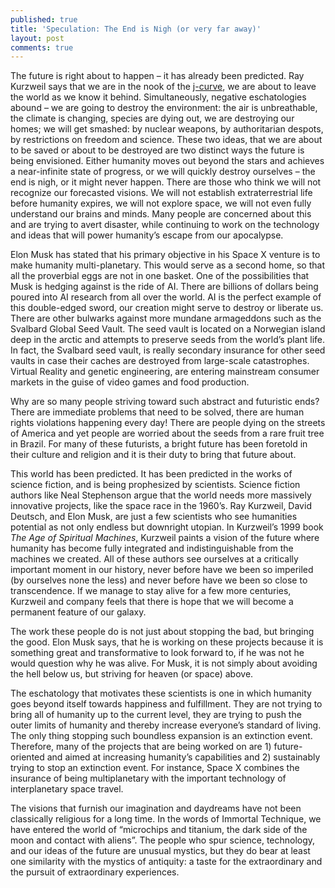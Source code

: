 ```yaml
---
published: true
title: 'Speculation: The End is Nigh (or very far away)'
layout: post
comments: true
---
```

The future is right about to happen – it has already been predicted. Ray Kurzweil says that we are in the nook of the [j-curve](https://28oa9i1t08037ue3m1l0i861-wpengine.netdna-ssl.com/wp-content/uploads/2015/01/S-Curves2.png), we are about to leave the world as we know it behind. Simultaneously, negative eschatologies abound – we are going to destroy the environment: the air is unbreathable, the climate is changing, species are dying out, we are destroying our homes; we will get smashed: by nuclear weapons, by authoritarian despots, by restrictions on freedom and science.  These two ideas, that we are about to be saved or about to be destroyed are two distinct ways the future is being envisioned. Either humanity moves out beyond the stars and achieves a near-infinite state of progress, or we will quickly destroy ourselves – the end is nigh, or it might never happen. There are those who think we will not recognize our forecasted visions. We will not establish extraterrestrial life before humanity expires, we will not explore space, we will not even fully understand our brains and minds. Many people are concerned about this and are trying to avert disaster, while continuing to work on the technology and ideas that will power humanity’s escape from our apocalypse.

Elon Musk has stated that his primary objective in his Space X venture is to make humanity multi-planetary. This would serve as a second home, so that all the proverbial eggs are not in one basket. One of the possibilities that Musk is hedging against is the ride of AI. There are billions of dollars being poured into AI research from all over the world. AI is the perfect example of this double-edged sword, our creation might serve to destroy or liberate us. There are other bulwarks against more mundane armageddons such as the Svalbard Global Seed Vault. The seed vault is located on a Norwegian island deep in the arctic and attempts to preserve seeds from the world’s plant life. In fact, the Svalbard seed vault, is really secondary insurance for other seed vaults in case their caches are destroyed from large-scale catastrophes. Virtual Reality and genetic engineering, are entering mainstream consumer markets in the guise of video games and food production. 

Why are so many people striving toward such abstract and futuristic ends?  There are immediate problems that need to be solved, there are human rights violations happening every day! There are people dying on the streets of America and yet people are worried about the seeds from a rare fruit tree in Brazil. For many of these futurists, a bright future has been foretold in their culture and religion and it is their duty to bring that future about.

This world has been predicted. It has been predicted in the works of science fiction, and is being prophesized by scientists. Science fiction authors like Neal Stephenson argue that the world needs more massively innovative projects, like the space race in the 1960’s. Ray Kurzweil, David Deutsch, and Elon Musk, are just a few scientists who see humanities potential as not only endless but downright utopian. In Kurzweil’s 1999 book _The Age of Spiritual Machines_, Kurzweil paints a vision of the future where humanity has become fully integrated and indistinguishable from the machines we created. All of these authors see ourselves at a critically important moment in our history, never before have we been so imperiled (by ourselves none the less) and never before have we been so close to transcendence. If we manage to stay alive for a few more centuries, Kurzweil and company feels that there is hope that we will become a permanent feature of our galaxy.
    
The work these people do is not just about stopping the bad, but bringing the good. Elon Musk says, that he is working on these projects because it is something great and transformative to look forward to, if he was not he would question why he was alive. For Musk, it is not simply about avoiding the hell below us, but striving for heaven (or space) above.
    
The eschatology that motivates these scientists is one in which humanity goes beyond itself towards happiness and fulfillment. They are not trying to bring all of humanity up to the current level, they are trying to push the outer limits of humanity and thereby increase everyone’s standard of living. The only thing stopping such boundless expansion is an extinction event. Therefore, many of the projects that are being worked on are 1) future-oriented and aimed at increasing humanity’s capabilities and 2) sustainably trying to stop an extinction event. For instance, Space X combines the insurance of being multiplanetary with the important technology of interplanetary space travel.

The visions that furnish our imagination and daydreams have not been classically religious for a long time. In the words of Immortal Technique, we have entered the world of “microchips and titanium, the dark side of the moon and contact with aliens”. The people who spur science, technology, and our ideas of the future are unusual mystics, but they do bear at least one similarity with the mystics of antiquity: a taste for the extraordinary and the pursuit of extraordinary experiences.
